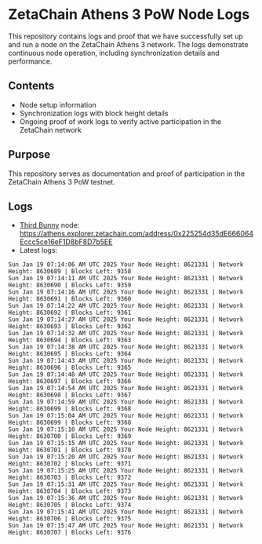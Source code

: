 # ZetaChain Athens 3 PoW Node Logs
This repository contains logs and proof that we have successfully set up and run a node on the ZetaChain Athens 3 network. The logs demonstrate continuous node operation, including synchronization details and performance.

## Contents
- Node setup information
- Synchronization logs with block height details
- Ongoing proof of work logs to verify active participation in the ZetaChain network

## Purpose
This repository serves as documentation and proof of participation in the ZetaChain Athens 3 PoW testnet.

## Logs

- [Third Bunny](https://thirdbunny.xyz/) node: https://athens.explorer.zetachain.com/address/0x225254d35dE666064Eccc5ce16eF1D8bF8D7b5EE
- Latest logs:
```
Sun Jan 19 07:14:06 AM UTC 2025 Your Node Height: 8621331 | Network Height: 8630689 | Blocks Left: 9358
Sun Jan 19 07:14:11 AM UTC 2025 Your Node Height: 8621331 | Network Height: 8630690 | Blocks Left: 9359
Sun Jan 19 07:14:16 AM UTC 2025 Your Node Height: 8621331 | Network Height: 8630691 | Blocks Left: 9360
Sun Jan 19 07:14:22 AM UTC 2025 Your Node Height: 8621331 | Network Height: 8630692 | Blocks Left: 9361
Sun Jan 19 07:14:27 AM UTC 2025 Your Node Height: 8621331 | Network Height: 8630693 | Blocks Left: 9362
Sun Jan 19 07:14:32 AM UTC 2025 Your Node Height: 8621331 | Network Height: 8630694 | Blocks Left: 9363
Sun Jan 19 07:14:38 AM UTC 2025 Your Node Height: 8621331 | Network Height: 8630695 | Blocks Left: 9364
Sun Jan 19 07:14:43 AM UTC 2025 Your Node Height: 8621331 | Network Height: 8630696 | Blocks Left: 9365
Sun Jan 19 07:14:48 AM UTC 2025 Your Node Height: 8621331 | Network Height: 8630697 | Blocks Left: 9366
Sun Jan 19 07:14:54 AM UTC 2025 Your Node Height: 8621331 | Network Height: 8630698 | Blocks Left: 9367
Sun Jan 19 07:14:59 AM UTC 2025 Your Node Height: 8621331 | Network Height: 8630699 | Blocks Left: 9368
Sun Jan 19 07:15:04 AM UTC 2025 Your Node Height: 8621331 | Network Height: 8630699 | Blocks Left: 9368
Sun Jan 19 07:15:10 AM UTC 2025 Your Node Height: 8621331 | Network Height: 8630700 | Blocks Left: 9369
Sun Jan 19 07:15:15 AM UTC 2025 Your Node Height: 8621331 | Network Height: 8630701 | Blocks Left: 9370
Sun Jan 19 07:15:20 AM UTC 2025 Your Node Height: 8621331 | Network Height: 8630702 | Blocks Left: 9371
Sun Jan 19 07:15:25 AM UTC 2025 Your Node Height: 8621331 | Network Height: 8630703 | Blocks Left: 9372
Sun Jan 19 07:15:31 AM UTC 2025 Your Node Height: 8621331 | Network Height: 8630704 | Blocks Left: 9373
Sun Jan 19 07:15:36 AM UTC 2025 Your Node Height: 8621331 | Network Height: 8630705 | Blocks Left: 9374
Sun Jan 19 07:15:41 AM UTC 2025 Your Node Height: 8621331 | Network Height: 8630706 | Blocks Left: 9375
Sun Jan 19 07:15:47 AM UTC 2025 Your Node Height: 8621331 | Network Height: 8630707 | Blocks Left: 9376
```
